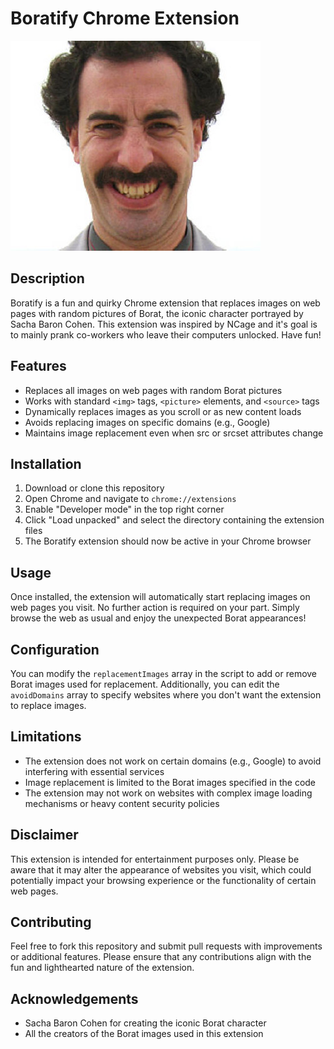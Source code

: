 # Boratify Chrome Extension

![Borat](/borat.jpg)

## Description

Boratify is a fun and quirky Chrome extension that replaces images on web pages with random pictures of Borat, the iconic character portrayed by Sacha Baron Cohen. This extension was inspired by NCage and it's goal is to mainly prank co-workers who leave their computers unlocked. Have fun!

## Features

- Replaces all images on web pages with random Borat pictures
- Works with standard `<img>` tags, `<picture>` elements, and `<source>` tags
- Dynamically replaces images as you scroll or as new content loads
- Avoids replacing images on specific domains (e.g., Google)
- Maintains image replacement even when src or srcset attributes change

## Installation

1. Download or clone this repository
2. Open Chrome and navigate to `chrome://extensions`
3. Enable "Developer mode" in the top right corner
4. Click "Load unpacked" and select the directory containing the extension files
5. The Boratify extension should now be active in your Chrome browser

## Usage

Once installed, the extension will automatically start replacing images on web pages you visit. No further action is required on your part. Simply browse the web as usual and enjoy the unexpected Borat appearances!

## Configuration

You can modify the `replacementImages` array in the script to add or remove Borat images used for replacement. Additionally, you can edit the `avoidDomains` array to specify websites where you don't want the extension to replace images.

## Limitations

- The extension does not work on certain domains (e.g., Google) to avoid interfering with essential services
- Image replacement is limited to the Borat images specified in the code
- The extension may not work on websites with complex image loading mechanisms or heavy content security policies

## Disclaimer

This extension is intended for entertainment purposes only. Please be aware that it may alter the appearance of websites you visit, which could potentially impact your browsing experience or the functionality of certain web pages.

## Contributing

Feel free to fork this repository and submit pull requests with improvements or additional features. Please ensure that any contributions align with the fun and lighthearted nature of the extension.



## Acknowledgements

- Sacha Baron Cohen for creating the iconic Borat character
- All the creators of the Borat images used in this extension
